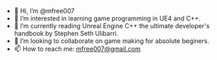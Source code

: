 - 👋 Hi, I’m @mfree007
- 👀 I’m interested in learning game programming in UE4 and C++.
- 🌱 I’m currently reading Unreal Engine C++ the ultimate developer's handbook by Stephen Seth Ulibarri.
- 💞️ I’m looking to collaborate on game making for absolute beginers.
- 📫 How to reach me: mfree007@gmail.com

<!---
mfree007/mfree007 is a ✨ special ✨ repository because its `README.md` (this file) appears on your GitHub profile.
You can click the Preview link to take a look at your changes.
--->
